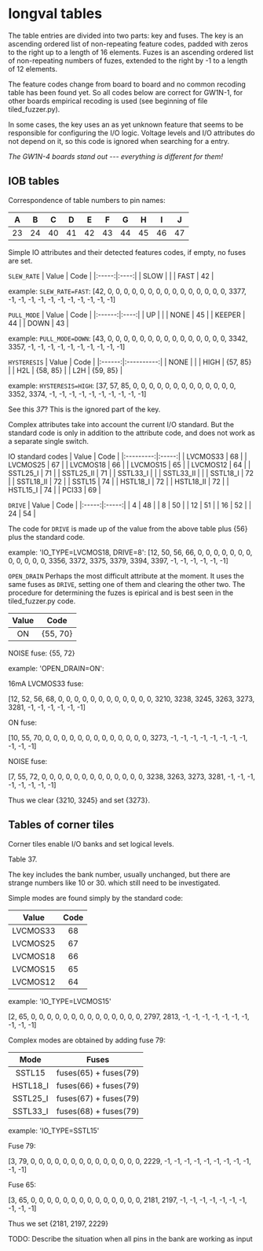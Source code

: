 # longval tables
The table entries are divided into two parts: key and fuses. The key is an ascending ordered list of non-repeating feature codes, padded with zeros to the right up to a length of 16 elements. Fuzes is an ascending ordered list of non-repeating numbers of fuzes, extended to the right by -1 to a length of 12 elements.

The feature codes change from board to board and no common recoding table has been found yet. So all codes below are correct for GW1N-1, for other boards empirical recoding is used (see beginning of file tiled_fuzzer.py). 

In some cases, the key uses an as yet unknown feature that seems to be responsible for configuring the I/O logic. Voltage levels and I/O attributes do not depend on it, so this code is ignored when searching for a entry.

*The GW1N-4 boards stand out --- everything is different for them!*

## IOB tables
Correspondence of table numbers to pin names:

|  A  |  B  |  C  |  D  |  E  |  F  |  G  |  H  |  I  |  J  |
|:---:|:---:|:---:|:---:|:---:|:---:|:---:|:---:|:---:|:---:|
| 23  |  24 |  40 |  41 |  42 |  43 |  44 |  45 |  46 |  47 |


Simple IO attributes and their detected features codes, if empty, no fuses are set.

`SLEW_RATE`
| Value | Code |
|:-----:|:----:|
| SLOW  |      |
| FAST  |  42  |

example: `SLEW_RATE=FAST`:
[42, 0, 0, 0, 0, 0, 0, 0, 0, 0, 0, 0, 0, 0, 0, 0, 3377, -1, -1, -1, -1, -1, -1, -1, -1, -1, -1, -1]


`PULL_MODE`
| Value  | Code |
|:------:|:----:|
| UP     |      |
| NONE   |  45  |
| KEEPER |  44  |
| DOWN   |  43  |

example: `PULL_MODE=DOWN`:
[43, 0, 0, 0, 0, 0, 0, 0, 0, 0, 0, 0, 0, 0, 0, 0, 3342, 3357, -1, -1, -1, -1, -1, -1, -1, -1, -1, -1]

`HYSTERESIS`
| Value  | Code       |
|:------:|:----------:|
| NONE   |            |
| HIGH   |  {57, 85}  |
| H2L    |  {58, 85}  |
| L2H    |  {59, 85}  |

example: `HYSTERESIS=HIGH`:
[37, 57, 85, 0, 0, 0, 0, 0, 0, 0, 0, 0, 0, 0, 0, 0, 3352, 3374, -1, -1, -1, -1, -1, -1, -1, -1, -1, -1]

See this *37*? This is the ignored part of the key.

Complex attributes take into account the current I/O standard. But the standard code is only in addition to the attribute code, and does not work as a separate single switch.

IO standard codes
| Value     | Code  |
|:---------:|:-----:|
| LVCMOS33  |  68   |
| LVCMOS25  |  67   |
| LVCMOS18  |  66   |
| LVCMOS15  |  65   |
| LVCMOS12  |  64   |
| SSTL25_I  |  71   |
| SSTL25_II |  71   |
| SSTL33_I  |       |
| SSTL33_II |       |
| SSTL18_I  |  72   |
| SSTL18_II |  72   |
| SSTL15    |  74   |
| HSTL18_I  |  72   |
| HSTL18_II |  72   |
| HSTL15_I  |  74   |
| PCI33     |  69   |

`DRIVE`
| Value | Code  |
|:-----:|:-----:|
|   4   |  48   |
|   8   |  50   |
|  12   |  51   |
|  16   |  52   |
|  24   |  54   |

The code for `DRIVE` is made up of the value from the above table plus {56} plus the standard code.

example: 'IO_TYPE=LVCMOS18, DRIVE=8':
[12, 50, 56, 66, 0, 0, 0, 0, 0, 0, 0, 0, 0, 0, 0, 0, 3356, 3372, 3375, 3379, 3394, 3397, -1, -1, -1, -1, -1, -1]

`OPEN_DRAIN`
Perhaps the most difficult attribute at the moment. It uses the same fuses as `DRIVE`, setting one of them and clearing the other two. The procedure for determining the fuzes is epirical and is best seen in the tiled_fuzzer.py code.

| Value | Code        |
|:-----:|:-----------:|
|   ON  |  {55, 70}   |

NOISE fuse: {55, 72}

example: 'OPEN_DRAIN=ON':

16mA LVCMOS33 fuse: 

[12, 52, 56, 68, 0, 0, 0, 0, 0, 0, 0, 0, 0, 0, 0, 0, 3210, 3238, 3245, 3263, 3273, 3281, -1, -1, -1, -1, -1, -1]

ON fuse:

[10, 55, 70, 0, 0, 0, 0, 0, 0, 0, 0, 0, 0, 0, 0, 0, 3273, -1, -1, -1, -1, -1, -1, -1, -1, -1, -1, -1]

NOISE fuse:

[7, 55, 72, 0, 0, 0, 0, 0, 0, 0, 0, 0, 0, 0, 0, 0, 3238, 3263, 3273, 3281, -1, -1, -1, -1, -1, -1, -1, -1]

Thus we clear {3210, 3245} and set {3273}.


## Tables of corner tiles
Corner tiles enable I/O banks and set logical levels.

Table 37.

The key includes the bank number, usually unchanged, but there are strange numbers like 10 or 30. which still need to be investigated.

Simple modes are found simply by the standard code:

| Value     | Code  |
|:---------:|:-----:|
| LVCMOS33  |  68   |
| LVCMOS25  |  67   |
| LVCMOS18  |  66   |
| LVCMOS15  |  65   |
| LVCMOS12  |  64   |

example: 'IO_TYPE=LVCMOS15'

[2, 65, 0, 0, 0, 0, 0, 0, 0, 0, 0, 0, 0, 0, 0, 0, 2797, 2813, -1, -1, -1, -1, -1, -1, -1, -1, -1, -1]


Complex modes are obtained by adding fuse 79:

| Mode      | Fuses  |
|:---------:|:-----------------------:|
| SSTL15    |  fuses(65) + fuses(79)  |
| HSTL18_I  |  fuses(66) + fuses(79)  |
| SSTL25_I  |  fuses(67) + fuses(79)  |
| SSTL33_I  |  fuses(68) + fuses(79)  |

example: 'IO_TYPE=SSTL15'

Fuse 79: 

[3, 79, 0, 0, 0, 0, 0, 0, 0, 0, 0, 0, 0, 0, 0, 0, 2229, -1, -1, -1, -1, -1, -1, -1, -1, -1, -1, -1]

Fuse 65:

[3, 65, 0, 0, 0, 0, 0, 0, 0, 0, 0, 0, 0, 0, 0, 0, 2181, 2197, -1, -1, -1, -1, -1, -1, -1, -1, -1, -1]

Thus we set {2181, 2197, 2229}

TODO: Describe the situation when all pins in the bank are working as input
